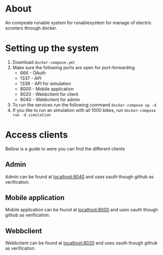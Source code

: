 # About
An compeate runable system for runablesystem for manage of electric scooters through docker.

# Setting up the system
1. Download `docker-compose.yml`
2. Make sure the following ports are open for port-forwarding
    - 666 - OAuth
    - 1337 - API
    - 1338 - API for simulation
    - 8000 - Mobile application
    - 8020 - Webbclient for client
    - 8040 - Webbclient for admin
3. To run the services run the following command `docker-compose up -d`
4. If you like to run an simulation with all 1000 bikes, run `docker-compose run -d simulation`

# Access clients
Bellow is a guide to were you can find the different clients

## Admin
Admin can be found at [localhost:8040](http://localhost:8040) and uses oauth though github as verification.

## Mobile application
Mobile application can be found at [localhost:8000](http://localhost:8000) and uses oauth though github as verification.

## Webbclient
Webbclient can be found at [localhost:8020](http://localhost:8020) and uses oauth though github as verification.
